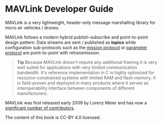 # MAVLink Developer Guide

MAVLink is a very lightweight, header-only message marshalling library for micro air vehicles / drones.

MAVLink follows a modern hybrid publish-subscribe and point-to-point design pattern: Data streams are sent / published as **topics** while configuration sub-protocols such as the [mission protocol](/mission-protocol.md) or [parameter protocol](/parameter-protocol.md) are point-to-point with retransmission.

> **Tip** Because MAVLink doesn't require any additional framing it is very well suited for applications with very limited communication bandwidth. It's reference implementation in C is highly optimized for resource-constrained systems with limited RAM and flash memory. It is field-proven and deployed in many products where it serves as interoperability interface between components of different manufacturers.

MAVLink was first released early 2009 by Lorenz Meier and has now a [significant number of contributors](https://github.com/mavlink/mavlink/graphs/contributors).

The content of this book is CC-BY 4.0 licensed.